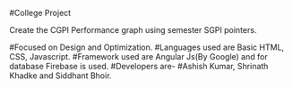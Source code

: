 #College Project

Create the CGPI Performance graph using semester SGPI pointers.

#Focused on Design and Optimization.
#Languages used are Basic HTML, CSS, Javascript.
#Framework used are Angular Js(By Google) and for database Firebase is used.
#Developers are-
#Ashish Kumar, Shrinath Khadke and Siddhant Bhoir.
